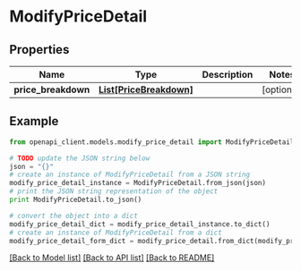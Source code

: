 # ModifyPriceDetail


## Properties
Name | Type | Description | Notes
------------ | ------------- | ------------- | -------------
**price_breakdown** | [**List[PriceBreakdown]**](PriceBreakdown.md) |  | [optional] 

## Example

```python
from openapi_client.models.modify_price_detail import ModifyPriceDetail

# TODO update the JSON string below
json = "{}"
# create an instance of ModifyPriceDetail from a JSON string
modify_price_detail_instance = ModifyPriceDetail.from_json(json)
# print the JSON string representation of the object
print ModifyPriceDetail.to_json()

# convert the object into a dict
modify_price_detail_dict = modify_price_detail_instance.to_dict()
# create an instance of ModifyPriceDetail from a dict
modify_price_detail_form_dict = modify_price_detail.from_dict(modify_price_detail_dict)
```
[[Back to Model list]](../README.md#documentation-for-models) [[Back to API list]](../README.md#documentation-for-api-endpoints) [[Back to README]](../README.md)


